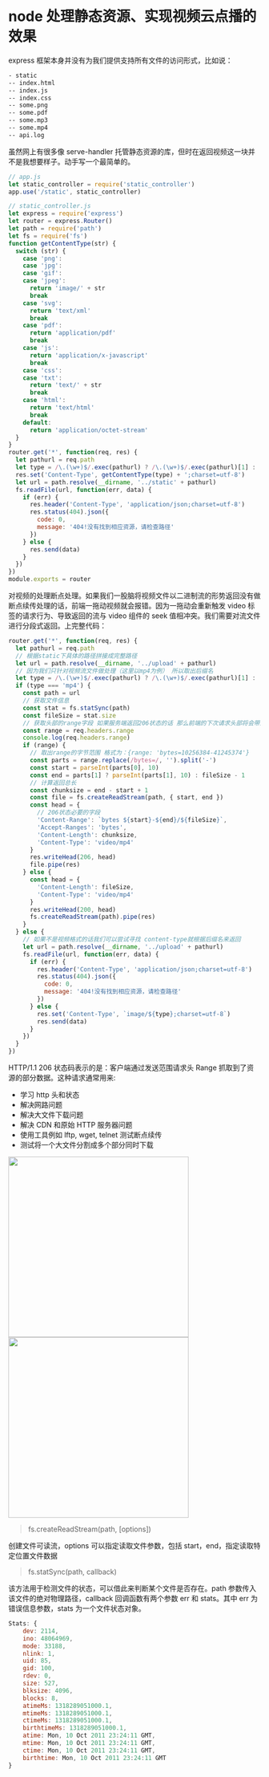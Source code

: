 # node 处理静态资源、实现视频云点播的效果

express 框架本身并没有为我们提供支持所有文件的访问形式，比如说：

```txt
- static
-- index.html
-- index.js
-- index.css
-- some.png
-- some.pdf
-- some.mp3
-- some.mp4
-- api.log
```

虽然网上有很多像 serve-handler 托管静态资源的库，但时在返回视频这一块并不是我想要样子。动手写一个最简单的。

```js
// app.js
let static_controller = require('static_controller')
app.use('/static', static_controller)
```

```js
// static_controller.js
let express = require('express')
let router = express.Router()
let path = require('path')
let fs = require('fs')
function getContentType(str) {
  switch (str) {
    case 'png':
    case 'jpg':
    case 'gif':
    case 'jpeg':
      return 'image/' + str
      break
    case 'svg':
      return 'text/xml'
      break
    case 'pdf':
      return 'application/pdf'
      break
    case 'js':
      return 'application/x-javascript'
      break
    case 'css':
    case 'txt':
      return 'text/' + str
      break
    case 'html':
      return 'text/html'
      break
    default:
      return 'application/octet-stream'
  }
}
router.get('*', function(req, res) {
  let pathurl = req.path
  let type = /\.(\w+)$/.exec(pathurl) ? /\.(\w+)$/.exec(pathurl)[1] : ''
  res.set('Content-Type', getContentType(type) + ';charset=utf-8')
  let url = path.resolve(__dirname, '../static' + pathurl)
  fs.readFile(url, function(err, data) {
    if (err) {
      res.header('Content-Type', 'application/json;charset=utf-8')
      res.status(404).json({
        code: 0,
        message: '404!没有找到相应资源，请检查路径'
      })
    } else {
      res.send(data)
    }
  })
})
module.exports = router
```

对视频的处理断点处理。如果我们一股脑将视频文件以二进制流的形势返回没有做断点续传处理的话，前端一拖动视频就会报错。因为一拖动会重新触发 video 标签的请求行为、导致返回的流与 video 组件的 seek 值相冲突。我们需要对流文件进行分段式返回。上完整代码：

```js
router.get('*', function(req, res) {
  let pathurl = req.path
  // 根据static下具体的路径拼接成完整路径
  let url = path.resolve(__dirname, '../upload' + pathurl)
  // 因为我们只针对视频流文件做处理（这里以mp4为例） 所以取出后缀名
  let type = /\.(\w+)$/.exec(pathurl) ? /\.(\w+)$/.exec(pathurl)[1] : ''
  if (type === 'mp4') {
    const path = url
    // 获取文件信息
    const stat = fs.statSync(path)
    const fileSize = stat.size
    // 获取头部的range字段 如果服务端返回206状态的话 那么前端的下次请求头部将会带上range字段并从返回的末尾开始
    const range = req.headers.range
    console.log(req.headers.range)
    if (range) {
      // 取出range的字节范围 格式为：{range: 'bytes=10256384-41245374'}
      const parts = range.replace(/bytes=/, '').split('-')
      const start = parseInt(parts[0], 10)
      const end = parts[1] ? parseInt(parts[1], 10) : fileSize - 1
      // 计算返回总长
      const chunksize = end - start + 1
      const file = fs.createReadStream(path, { start, end })
      const head = {
        // 206状态必要的字段
        'Content-Range': `bytes ${start}-${end}/${fileSize}`,
        'Accept-Ranges': 'bytes',
        'Content-Length': chunksize,
        'Content-Type': 'video/mp4'
      }
      res.writeHead(206, head)
      file.pipe(res)
    } else {
      const head = {
        'Content-Length': fileSize,
        'Content-Type': 'video/mp4'
      }
      res.writeHead(200, head)
      fs.createReadStream(path).pipe(res)
    }
  } else {
    // 如果不是视频格式的话我们可以尝试寻找 content-type就根据后缀名来返回
    let url = path.resolve(__dirname, '../upload' + pathurl)
    fs.readFile(url, function(err, data) {
      if (err) {
        res.header('Content-Type', 'application/json;charset=utf-8')
        res.status(404).json({
          code: 0,
          message: '404!没有找到相应资源，请检查路径'
        })
      } else {
        res.set('Content-Type', `image/${type};charset=utf-8`)
        res.send(data)
      }
    })
  }
})
```

HTTP/1.1 206 状态码表示的是：客户端通过发送范围请求头 Range 抓取到了资源的部分数据。这种请求通常用来:

- 学习 http 头和状态
- 解决网路问题
- 解决大文件下载问题
- 解决 CDN 和原始 HTTP 服务器问题
- 使用工具例如 lftp, wget, telnet 测试断点续传
- 测试将一个大文件分割成多个部分同时下载

<img src="https://leo-1256956442.cos.ap-shanghai.myqcloud.com/client206.png" width="360" />

<img src="https://leo-1256956442.cos.ap-shanghai.myqcloud.com/server206.png" width="360" />

> fs.createReadStream(path, [options])

创建文件可读流，options 可以指定读取文件参数，包括 start，end，指定读取特定位置文件数据

> fs.statSync(path, callback)

该方法用于检测文件的状态，可以借此来判断某个文件是否存在。path 参数传入该文件的绝对物理路径，callback 回调函数有两个参数 err 和 stats。其中 err 为错误信息参数，stats 为一个文件状态对象。

```js
Stats: {
    dev: 2114,
    ino: 48064969,
    mode: 33188,
    nlink: 1,
    uid: 85,
    gid: 100,
    rdev: 0,
    size: 527,
    blksize: 4096,
    blocks: 8,
    atimeMs: 1318289051000.1,
    mtimeMs: 1318289051000.1,
    ctimeMs: 1318289051000.1,
    birthtimeMs: 1318289051000.1,
    atime: Mon, 10 Oct 2011 23:24:11 GMT,
    mtime: Mon, 10 Oct 2011 23:24:11 GMT,
    ctime: Mon, 10 Oct 2011 23:24:11 GMT,
    birthtime: Mon, 10 Oct 2011 23:24:11 GMT
}
```
